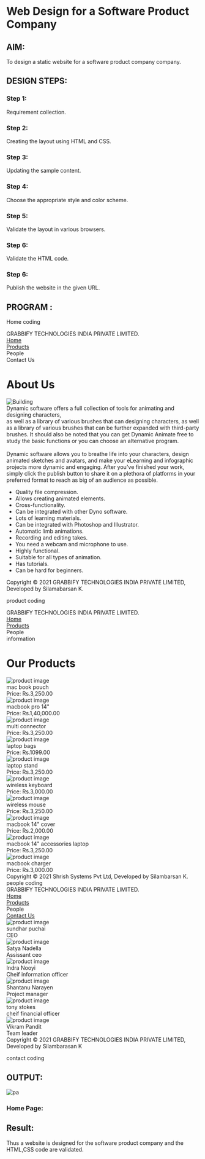 # Web Design for a Software Product Company

## AIM:

To design a static website for a software product company company.

## DESIGN STEPS:

### Step 1:

Requirement collection.

### Step 2:

Creating the layout using HTML and CSS.

### Step 3:

Updating the sample content.

### Step 4:

Choose the appropriate style and color scheme.

### Step 5:

Validate the layout in various browsers.

### Step 6:

Validate the HTML code.

### Step 6:

Publish the website in the given URL.

## PROGRAM :
Home coding
<html>
<html lang="en">
 <head>
 <title>GRABBIFY TECHNOLOGIES INDIA PRIVATE LIMITED</title>
 <link rel="stylesheet" href="./css/layout.css" />
 <link rel="icon" href="./img/icon.jpg" type="image/x-icon" />
 </head>
 <body>
 <div class="container">
 <div class="banner">GRABBIFY TECHNOLOGIES INDIA PRIVATE LIMITED.</div>
 <div class="menu">
 <div class="menuitemselected"><a href="/static/home.html">Home</a></div>
 <div class="menuitem"><a href="/static/products.html">Products</a></div>
 <div class="menuitem"><a>People</a></div>
 <div class="menuitem"><a>Contact Us</a></div>
 </div>
 <div class="content">
 <div class="homecontent">
 <h1>About Us</h1>
 <img src="./img/front.jpg" alt="Building" />
 <div class="contenttext">
 Dynamic software offers a full collection of tools for animating and
 designing characters, </br>as well as a library of various brushes that
can
 designing characters, as well as a library of various brushes that can
 be further expanded with third-party brushes. It should also be noted
 that you can get Dynamic Animate free to study the basic functions or
you
 can choose an alternative program.
 <br />
 <br />
 Dynamic software allows you to breathe life into your characters, design
animated
 sketches and avatars, and make your eLearning and infographic projects
more dynamic
 and engaging. After you've finished your work, simply click the publish
button to share
 it on a plethora of platforms in your preferred format to reach as big
of an audience as possible.



 <ul>
 <li>Quality file compression.</li>
 <li>Allows creating animated elements.</li>
 <li>Cross-functionality.</li>
 <li>Can be integrated with other Dyno software.</li>
 <li>Lots of learning materials.</li>
 <li>Can be integrated with Photoshop and Illustrator.</li>
 <li>Automatic limb animations.</li>
 <li>Recording and editing takes.</li>
 <li>You need a webcam and microphone to use.</li>
 <li>Highly functional.</li>
 <li>Suitable for all types of animation.</li>
 <li>Has tutorials.</li>
 <li>Can be hard for beginners.</li>
 </ul>
 </div>
 </div>
 </div>
 <div class="footer">
 Copyright &#169; 2021 GRABBIFY TECHNOLOGIES INDIA PRIVATE LIMITED, Developed by Silamabarsan K.
 </div>
 </div>
 </body>
</html>

product coding
<!DOCTYPE html>
<html lang="en">
  <head>
    <title>GRABBIFY TECHNOLOGIES INDIA PRIVATE LIMITED</title>
    <link rel="stylesheet" href="./css/layout.css" />
    <link rel="icon" href="./img/icon.jpg" type="image/x-icon" />
  </head>

  <body>
    <div class="container">
      <div class="banner">GRABBIFY TECHNOLOGIES INDIA PRIVATE LIMITED.</div>
      <div class="menu">
        <div class="menuitem"><a href="/static/home.html">Home</a></div>
        <div class="menuitemselected">
          <a href="/static/products.html">Products</a>
        </div>
        <div class="menuitem"><a>People</a></div>
        <div class="menuitem"><a>information</a></div>
      </div>
      <div class="content">
        <div class="productcontent">    
          <h1>Our Products</h1>
          <div class="productitems">
            <div class="productitems">
              <div class="productitem"> 
                  <div class="itemimage">
                  <img src="img/a1.jpg" alt="product image">
                  </div>
                  <div class="itemname">mac book pouch</div>
                  <div class="itemprice">Price: Rs.3,250.00 </div>
              </div>
            <div class="productitem"> 
                <div class="itemimage">
                <img src="img/a10.jpg"  alt="product image">
                </div>
                <div class="itemname">macbook pro 14"</div>
                <div class="itemprice">Price: Rs.1,40,000.00 </div>
            </div>
              <div class="productitems">
                <div class="productitem"> 
                    <div class="itemimage">
                    <img src="img/a2.jpg" alt="product image">
                    </div>
                    <div class="itemname">multi connector</div>
                    <div class="itemprice">Price: Rs.3,250.00 </div>
                </div>
              <div class="productitem"> 
                  <div class="itemimage">
                  <img src="img/a3.jpg"  alt="product image">
                  </div>
                  <div class="itemname">laptop bags</div>
                  <div class="itemprice">Price: Rs.1099.00 </div>
              </div>
              <div class="productitems">
                <div class="productitem"> 
                    <div class="itemimage">
                    <img src="img/a4.jpg" alt="product image">
                    </div>
                    <div class="itemname">laptop stand</div>
                    <div class="itemprice">Price: Rs.3,250.00 </div>
                </div>
              <div class="productitem"> 
                  <div class="itemimage">
                  <img src="img/a5.jpg"  alt="product image">
                  </div>
                  <div class="itemname">wireless keyboard</div>
                  <div class="itemprice">Price: Rs.3,000.00 </div>
              </div>
              <div class="productitems">
                <div class="productitem"> 
                    <div class="itemimage">
                    <img src="img/a6.jpg" alt="product image">
                    </div>
                    <div class="itemname">wireless mouse</div>
                    <div class="itemprice">Price: Rs.3,250.00 </div>
                </div>
              <div class="productitem"> 
                  <div class="itemimage">
                  <img src="img/a7.jpg"  alt="product image">
                  </div>
                  <div class="itemname">macbook 14" cover</div>
                  <div class="itemprice">Price: Rs.2,000.00 </div>
              </div>
              <div class="productitems">
                <div class="productitem"> 
                    <div class="itemimage">
                    <img src="img/a8.jpg" alt="product image">
                    </div>
                    <div class="itemname">macbook 14" accessories laptop </div>
                    <div class="itemprice">Price: Rs.3,250.00 </div>
                </div>
              <div class="productitem"> 
                  <div class="itemimage">
                  <img src="img/a9.jpg"  alt="product image">
                  </div>
                  <div class="itemname">macbook charger</div>
                  <div class="itemprice">Price: Rs.3,000.00 </div>
              </div>
          </div>        
      </div>
      <div class="footer">
        Copyright &#169; 2021 Shrish Systems Pvt Ltd, Developed by Silambarsan K.
      </div>
    </div>
  </body>
</html>
people coding
<!DOCTYPE html>
<html lang="en">
  <head>
    <title>GRABBIFY TECHNOLOGIES INDIA PRIVATE LIMITED</title>
    <link rel="stylesheet" href="./css/layout.css" />
    <link rel="icon" href="./img/icon.jpg" type="image/x-icon" />
  </head>

  <body>
    <div class="container">
      <div class="banner">GRABBIFY TECHNOLOGIES INDIA PRIVATE LIMITED.</div>
      <div class="menu">
        <div class="menuitem"><a href="/static/home.html">Home</a></div>
        <div class="menuitem"><a href="/static/products.html">Products</a></div>  
        <div class="menuitemselected"><a href ="/static/people.html"></a>People</a></div>
        <div class="menuitem"><a href="/static/contact.html">Contact Us</a></div>
      </div>
      <div class="content">
      <div class="productitem"> 
        <div class="itemimage">
        <img src="img/c1.webp"  alt="product image">
      </div>
         <div class="itemname">sundhar puchai</div>
         <div class="itemname">CEO</div>
      </div>
      <div class="productitem"> 
        <div class="itemimage">
        <img src="img/c2.webp"  alt="product image">
      </div>
         <div class="itemname">Satya Nadella</div>
         <div class="itemname">Assissant ceo</div>
      </div>
      <div class="productitem"> 
        <div class="itemimage">
        <img src="img/c3.webp"  alt="product image">
      </div>
        <div class="itemname">Indra Nooyi</div>
        <div class="itemname">Cheif information officer</div>
      </div>
      <div class="productitem"> 
        <div class="itemimage">
        <img src="img/c4.webp"  alt="product image">
      </div>
        <div class="itemname">Shantanu Narayen</div>
        <div class="itemname">Project manager</div>
      </div>
      <div class="productitem"> 
        <div class="itemimage">
        <img src="img/c5.webp"  alt="product image">
      </div>
        <div class="itemname">tony stokes</div>
        <div class="itemname">cheif financial officer</div>
      </div>
      <div class="productitem"> 
        <div class="itemimage">
        <img src="img/c6.webp"  alt="product image">
      </div>
        <div class="itemname">Vikram Pandit</div>
        <div class="itemname">Team leader</div>
      </div>
      <div class="footer">
        Copyright &#169; 2021 GRABBIFY TECHNOLOGIES INDIA PRIVATE LIMITED, Developed by Silambarasan K
       </div>
    </div>
  </body>
</html>

contact coding


## OUTPUT:
![pa](https://user-images.githubusercontent.com/94525786/147331485-9f4f8625-68c6-4de6-8bc8-89e8855c79bb.png)

### Home Page:



## Result:

Thus a website is designed for the software product company and the HTML,CSS code are validated.
